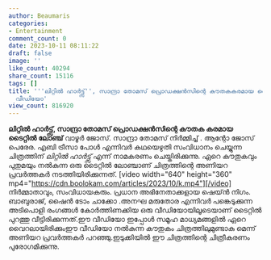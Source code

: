 ```yaml
---
author: Beaumaris
categories:
- Entertainment
comment_count: 0
date: 2023-10-11 08:11:22
draft: false
image: ''
like_count: 40294
share_count: 15116
tags: []
title: '''ലിറ്റിൽ ഹാർട്ട്സ്'', സാന്ദ്രാ തോമസ് പ്രൊഡക്ഷൻസിന്റെ കൗതകകരമായ ടൈറ്റിൽ ലോഞ്ച്
  വീഡിയോ'
view_count: 816920
---
```


**ലിറ്റിൽ ഹാർട്ട്സ്, സാന്ദ്രാ തോമസ് പ്രൊഡക്ഷൻസിന്റെ കൗതക കരമായ ടൈറ്റിൽ ലോഞ്ച്** വാഴൂർ ജോസ്. സാന്ദ്രാ തോമസ് നിർമ്മിച്ച് . ആന്റോ ജോസ് പെരേര. എബി ട്രീസാ പോൾ എന്നിവർ കഥയെഴുതി സംവിധാനം ചെയ്യുന്ന ചിത്രത്തിന് *ലിറ്റിൽ ഹാർട്ട്സ്* എന്ന് നാമകരണം ചെയ്തിരിക്കുന്നു. ഏറെ കൗതുകവും പുതുമയും നൽകുന്ന ഒരു ടൈറ്റിൽ ലോഞ്ചാണ് ചിത്രത്തിന്റെ അണിയറ പ്രവർത്തകർ നടത്തിയിരിക്കുന്നത്. [video width="640" height="360" mp4="https://cdn.boolokam.com/articles/2023/10/k.mp4"][/video] നിർമ്മാതാവും, സംവിധായകരും. പ്രധാന അഭിനേതാക്കളായ ഷെയ്ൻ നിഗം. ബാബുരാജ്, ഷൈൻ ടോം ചാക്കോ .അനഘ മരുതോര എന്നിവർ പങ്കെടുക്കുന്ന അടിപൊളി രംഗങ്ങൾ കോർത്തിണക്കിയ ഒരു വീഡിയോയിലൂടെയാണ് ടൈറ്റിൽ പുറത്തു വീട്ടിരിക്കുന്നത്.ഈ വീഡിയോ ഇപ്പോൾ സമൂഹ മാധ്യമങ്ങളിൽ ഏറെ വൈറലായിരിക്കുംഈ വീഡിയോ നൽകുന്ന കൗതുകം ചിത്രത്തിലുമുണ്ടാകു മെന്ന് അണിയറ പ്രവർത്തകർ പറഞ്ഞു.ഇടുക്കിയിൽ ഈ ചിത്രത്തിന്റെ ചിത്രീകരണം പുരോഗമിക്കുന്നു.
